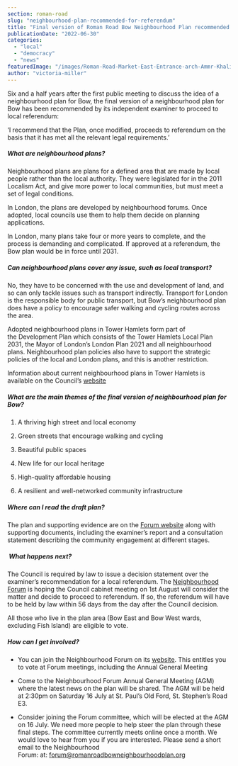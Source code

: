 ```yaml
---
section: roman-road
slug: "neighbourhood-plan-recommended-for-referendum"
title: "Final version of Roman Road Bow Neighbourhood Plan recommended for referendum"
publicationDate: "2022-06-30"
categories: 
  - "local"
  - "democracy"
  - "news"
featuredImage: "/images/Roman-Road-Market-East-Entrance-arch-Ammr-Khalifa.jpg"
author: "victoria-miller"
---
```


Six and a half years after the first public meeting to discuss the idea of a neighbourhood plan for Bow, the final version of a neighbourhood plan for Bow has been recommended by its independent examiner to proceed to local referendum:

‘I recommend that the Plan, once modified, proceeds to referendum on the basis that it has met all the relevant legal requirements.’

##### What are neighbourhood plans?

Neighbourhood plans are plans for a defined area that are made by local people rather than the local authority. They were legislated for in the 2011 Localism Act, and give more power to local communities, but must meet a set of legal conditions.

In London, the plans are developed by neighbourhood forums. Once adopted, local councils use them to help them decide on planning applications.

In London, many plans take four or more years to complete, and the process is demanding and complicated. If approved at a referendum, the Bow plan would be in force until 2031.

##### Can neighbourhood plans cover any issue, such as local transport?

No, they have to be concerned with the use and development of land, and so can only tackle issues such as transport indirectly. Transport for London is the responsible body for public transport, but Bow’s neighbourhood plan does have a policy to encourage safer walking and cycling routes across the area.

Adopted neighbourhood plans in Tower Hamlets form part of the Development Plan which consists of the Tower Hamlets Local Plan 2031, the Mayor of London’s London Plan 2021 and all neighbourhood plans. Neighbourhood plan policies also have to support the strategic policies of the local and London plans, and this is another restriction.

Information about current neighbourhood plans in Tower Hamlets is available on the Council’s [website](https://www.towerhamlets.gov.uk/lgnl/planning_and_building_control/planning_policy_guidance/neighbourhood_planning/neighbourhood_planning.aspx)

##### What are the main themes of the final version of neighbourhood plan for Bow?

1. A thriving high street and local economy

3. Green streets that encourage walking and cycling

5. Beautiful public spaces

7. New life for our local heritage

9. High-quality affordable housing

11. A resilient and well-networked community infrastructure

##### Where can I read the draft plan?

The plan and supporting evidence are on the [Forum website](https://romanroadbowneighbourhoodplan.org/plan) along with supporting documents, including the examiner’s report and a consultation statement describing the community engagement at different stages.

#####  What happens next?

The Council is required by law to issue a decision statement over the examiner’s recommendation for a local referendum. The [Neighbourhood Forum](https://romanroadlondon.com/places/roman-road-bow-neighbourhood-plan/) is hoping the Council cabinet meeting on 1st August will consider the matter and decide to proceed to referendum. If so, the referendum will have to be held by law within 56 days from the day after the Council decision.

All those who live in the plan area (Bow East and Bow West wards, excluding Fish Island) are eligible to vote.

##### How can I get involved?

- You can join the Neighbourhood Forum on its [website](https://romanroadbowneighbourhoodplan.org/join-forum). This entitles you to vote at Forum meetings, including the Annual General Meeting

- Come to the Neighbourhood Forum Annual General Meeting (AGM) where the latest news on the plan will be shared. The AGM will be held at 2:30pm on Saturday 16 July at St. Paul’s Old Ford, St. Stephen’s Road E3.

- Consider joining the Forum committee, which will be elected at the AGM on 16 July. We need more people to help steer the plan through these final steps. The committee currently meets online once a month. We would love to hear from you if you are interested. Please send a short email to the Neighbourhood Forum: at: [forum@romanroadbowneighbourhoodplan.org](mailto:forum@romanroadbowneighbourhoodplan.org)
